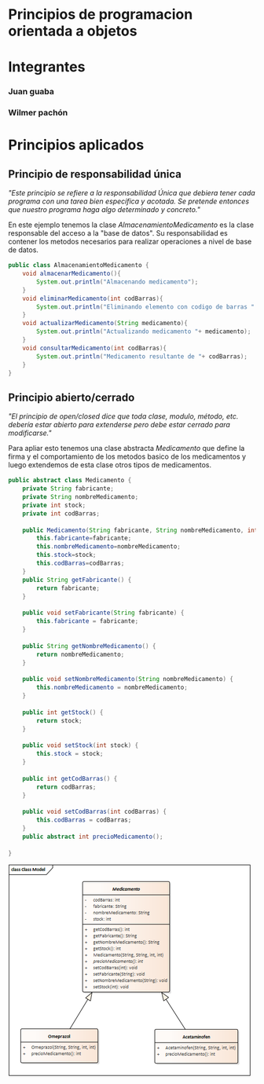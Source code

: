 # Principios de programacion orientada a objetos 
<h1>Integrantes </h1>
<h3>Juan guaba </h3>
<h3>Wilmer pachón</h3>
<h1>Principios aplicados</h1>
<h2>Principio de responsabilidad única</h2>
<p><i>"Este principio se refiere a la responsabilidad Única que debiera tener cada programa con una tarea bien específica y acotada. Se pretende entonces que nuestro programa haga algo determinado y concreto."</i></p>

En este ejemplo tenemos la clase <i>AlmacenamientoMedicamento</i> es la clase responsable del acceso a la "base de datos". Su responsabilidad es contener los metodos necesarios para realizar operaciones a nivel de base de datos.
```java
public class AlmacenamientoMedicamento {
    void almacenarMedicamento(){
        System.out.println("Almacenando medicamento");
    }
    void eliminarMedicamento(int codBarras){
        System.out.println("Eliminando elemento con codigo de barras " +codBarras);
    }
    void actualizarMedicamento(String medicamento){
        System.out.println("Actualizando medicamento "+ medicamento);
    }
    void consultarMedicamento(int codBarras){
        System.out.println("Medicamento resultante de "+ codBarras);
    }
}
```
<h2>Principio abierto/cerrado</h2>

<p><i>"El principio de open/closed dice que toda clase, modulo, método, etc. debería estar abierto para extenderse pero debe estar cerrado para modificarse."</p></i>

Para apliar esto tenemos una clase abstracta <i>Medicamento</i> que define la firma y el comportamiento de los metodos basico de los medicamentos y luego extendemos de esta clase otros tipos de medicamentos. 

```java
public abstract class Medicamento {
    private String fabricante;
    private String nombreMedicamento;
    private int stock;
    private int codBarras;
    
    public Medicamento(String fabricante, String nombreMedicamento, int stock, int codBarras ){
        this.fabricante=fabricante;
        this.nombreMedicamento=nombreMedicamento;
        this.stock=stock;
        this.codBarras=codBarras;
    }
    public String getFabricante() {
        return fabricante;
    }

    public void setFabricante(String fabricante) {
        this.fabricante = fabricante;
    }

    public String getNombreMedicamento() {
        return nombreMedicamento;
    }

    public void setNombreMedicamento(String nombreMedicamento) {
        this.nombreMedicamento = nombreMedicamento;
    }

    public int getStock() {
        return stock;
    }

    public void setStock(int stock) {
        this.stock = stock;
    }

    public int getCodBarras() {
        return codBarras;
    }

    public void setCodBarras(int codBarras) {
        this.codBarras = codBarras;
    }
    public abstract int precioMedicamento();
    
}
```
<img src="Class Model.bmp"
     alt="Markdown Monster icon"
     style="float: center; margin-right: 10px;" />